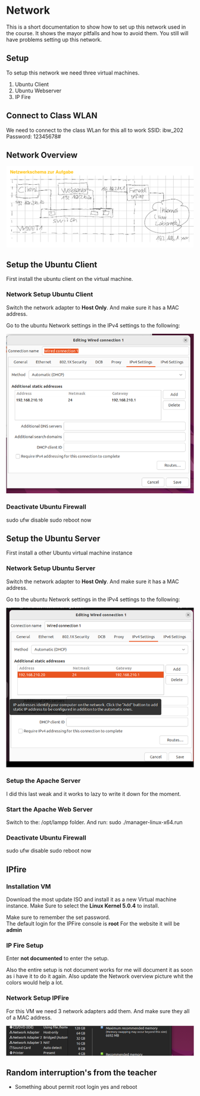 # Network
This is a short documentation to show how to set up this network used in the course. It shows the mayor pitfalls and how to avoid them. You still will have problems setting up this network.

## Setup 
To setup this network we need three virtual machines.  

1. Ubuntu Client
2. Ubuntu Webserver
3. IP Fire

## Connect to Class WLAN
We need to connect to the class WLan for this all to work
SSID: ibw_202
Password: 12345678#

## Network Overview
![Overview](./pics/NetworkOverview.png)

## Setup the Ubuntu Client
First install the ubuntu client on the virtual machine.

### Network Setup Ubuntu Client
Switch the network adapter to **Host Only**. And make sure it has a MAC address.

Go to the ubuntu Network settings in the IPv4 settings to the following:  

![IPv4 Client](./pics/ClientNetwork.png)

### Deactivate Ubuntu Firewall
sudo ufw disable
sudo reboot now

## Setup the Ubuntu Server
First install a other Ubuntu virtual machine instance

### Network Setup Ubuntu Server
Switch the network adapter to **Host Only**. And make sure it has a MAC address.

Go to the ubuntu Network settings in the IPv4 settings to the following:  

![IPv4 Server](./pics/ServerNetwork.png)

### Setup the Apache Server
I did this last weak and it works to lazy to write it down for the moment.

### Start the Apache Web Server  
Switch to the: /opt/lampp folder.
And run: sudo ./manager-linux-x64.run 

### Deactivate Ubuntu Firewall
sudo ufw disable
sudo reboot now


## IPfire

### Installation VM
Download the most update ISO and install it as a new Virtual machine instance. Make Sure to select the **Linux Kernel 5.0.4** to install.

Make sure to remember the set password.  
The default login for the IPFire console is **root**
For the website it will be **admin**

### IP Fire Setup
Enter **not documented** to enter the setup.

Also the entire setup is not document works for me will document it as soon as i have it to do it again. Also update the Network overview picture whit the colors would help a lot. 

### Network Setup IPFire
For this VM we need 3 network adapters add them. And make sure they all of a MAC address.

![IPFire Adapter](./pics/IPFireNetworkadapter.png)




## Random interruption's from the teacher
- Something about permit root login yes and reboot